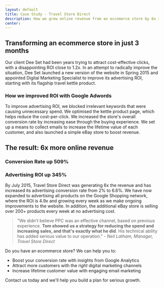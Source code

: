 ```yaml
---
layout: default
title: Case Study - Travel Store Direct
description: How we grew online revenue from an eccomerce store by 6x in just three months, using Google Adwords and Analytics to improve conversion rates by 509%.
center:
---
```


## Transforming an ecommerce store in just 3 months

Our client Dee Set had been years trying to attract cost-effective clicks, with a disappointing ROI close to 1.2x. In an attempt to radically improve the situation, Dee Set launched a new version of the website in Spring 2015 and appointed Digital Marketing Specialist to improve its advertising ROI, starting with its flagship travel kettle product.

### How we improved ROI with Google Adwords

To improve advertising ROI, we blocked irrelevant keywords that were causing unnecessary spend. We optimised the kettle product page, which helps reduce the cost-per-click. We increased the store's overall conversion rate by increasing ease through the buying experience. We set up a means to collect emails to increase the lifetime value of each customer, and also launched a simple eBay store to boost revenue.

## The result: 6x more online revenue

### Conversion Rate up 509%

### Advertising ROI up 345%

By July 2015, Travel Store Direct was generating 6x the revenue and has increased its advertising conversion rate from 2% to 6.6%. We have now expanded to advertising all products on the Google Shopping network, where the ROI is 4.9x and growing every week as we make ongoing improvements to the website. In addition, the additional eBay store is selling over 200+ products every week at no advertising cost.

>"We didn't believe PPC was an effective channel, based on previous experience. **Tom showed us a strategy for reducing the spend and increasing sales, and that's exactly what he did**. His technical ability has added serious value to our operation." - *Neil Latham, Manager, Travel Store Direct*

Do you have an ecommerce store? We can help you to:

- Boost your conversion rate with insights from Google Analytics
- Attract more customers with the *right* digital marketing channels
- Increase lifetime customer value with engaging email marketing

Contact us today and we'll help you build a plan for serious growth.
